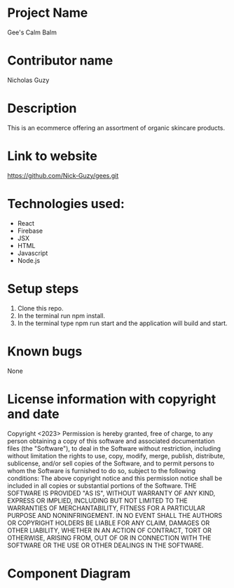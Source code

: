 # Project Name
Gee's Calm Balm
# Contributor name
Nicholas Guzy
# Description
This is an ecommerce offering an assortment of organic skincare products. 
# Link to website
https://github.com/Nick-Guzy/gees.git
# Technologies used:
* React
* Firebase
* JSX
* HTML
* Javascript
* Node.js
# Setup steps
1. Clone this repo.
2. In the terminal run npm install.
3. In the terminal type npm run start and the application will build and start.
# Known bugs
None
# License information with copyright and date
Copyright <2023> <Nicholas Guzy>
Permission is hereby granted, free of charge, to any person obtaining a copy of this software and associated documentation files (the "Software"), to deal in the Software without restriction, including without limitation the rights to use, copy, modify, merge, publish, distribute, sublicense, and/or sell copies of the Software, and to permit persons to whom the Software is furnished to do so, subject to the following conditions:
The above copyright notice and this permission notice shall be included in all copies or substantial portions of the Software.
THE SOFTWARE IS PROVIDED "AS IS", WITHOUT WARRANTY OF ANY KIND, EXPRESS OR IMPLIED, INCLUDING BUT NOT LIMITED TO THE WARRANTIES OF MERCHANTABILITY, FITNESS FOR A PARTICULAR PURPOSE AND NONINFRINGEMENT. IN NO EVENT SHALL THE AUTHORS OR COPYRIGHT HOLDERS BE LIABLE FOR ANY CLAIM, DAMAGES OR OTHER LIABILITY, WHETHER IN AN ACTION OF CONTRACT, TORT OR OTHERWISE, ARISING FROM, OUT OF OR IN CONNECTION WITH THE SOFTWARE OR THE USE OR OTHER DEALINGS IN THE SOFTWARE.

# Component Diagram

